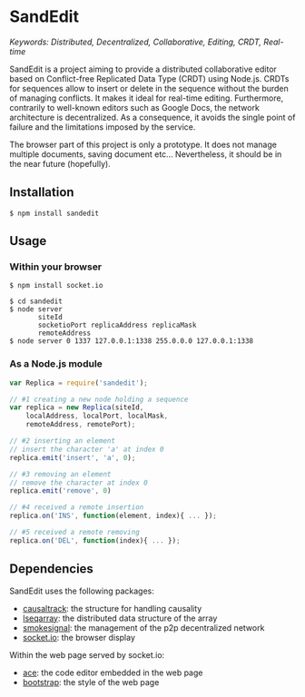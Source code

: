 # SandEdit

<i> Keywords: Distributed, Decentralized, Collaborative, Editing, CRDT, 
    Real-time </i>

SandEdit is a project aiming to provide a distributed collaborative editor
based on Conflict-free Replicated Data Type (CRDT) using Node.js. CRDTs for
sequences allow to insert or delete in the sequence without the burden of
managing conflicts. It makes it ideal for real-time editing. Furthermore,
contrarily to well-known editors such as Google Docs, the network architecture
is decentralized. As a consequence, it avoids the single point of failure and
the limitations imposed by the service.

The browser part of this project is only a prototype. It does not manage
multiple documents, saving document etc... Nevertheless, it should be in the
near future (hopefully).

## Installation

```
$ npm install sandedit
```

## Usage

### Within your browser

```
$ npm install socket.io
```

```
$ cd sandedit
$ node server
       siteId
       socketioPort replicaAddress replicaMask
       remoteAddress
$ node server 0 1337 127.0.0.1:1338 255.0.0.0 127.0.0.1:1338
```

### As a Node.js module

```javascript
var Replica = require('sandedit');

// #1 creating a new node holding a sequence
var replica = new Replica(siteId, 
    localAddress, localPort, localMask,
    remoteAddress, remotePort);

// #2 inserting an element
// insert the character 'a' at index 0
replica.emit('insert', 'a', 0);

// #3 removing an element
// remove the character at index 0
replica.emit('remove', 0)

// #4 received a remote insertion
replica.on('INS', function(element, index){ ... });

// #5 received a remote removing
replica.on('DEL', function(index){ ... });
```

## Dependencies

SandEdit uses the following packages:
*    [causaltrack](https://github.com/Chat-Wane/CausalTrack):
     the structure for handling causality
*    [lseqarray](https://github.com/Chat-Wane/LSEQArray):
     the distributed data structure of the array
*    [smokesignal](https://github.com/marcelklehr/smokesignal):
     the management of the p2p decentralized network
*    [socket.io](https://github.com/LearnBoost/socket.io):
     the browser display

Within the web page served by socket.io:
*    [ace](https://github.com/ajaxorg/ace): the code editor embedded in the
     web page
*    [bootstrap](https://github.com/twbs/bootstrap): the style of the web page

